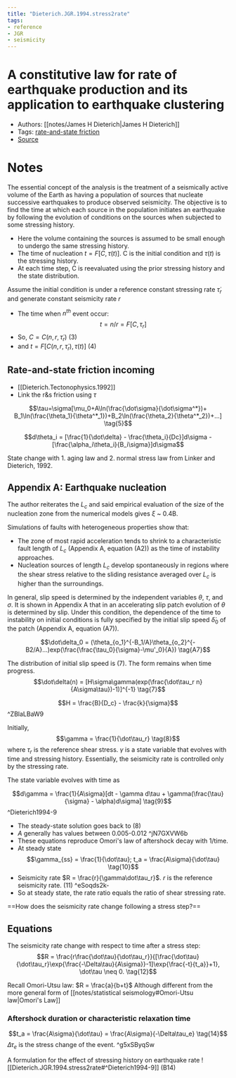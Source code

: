 ```yaml
---
title: "Dieterich.JGR.1994.stress2rate"
tags:
- reference
- JGR
- seismicity
---
```


# A constitutive law for rate of earthquake production and its application to earthquake clustering
- Authors: [[notes/James H Dieterich|James H Dieterich]]
- Tags: [rate-and-state friction](notes/rate-and-state%20friction.md)
- [Source](https://agupubs.onlinelibrary.wiley.com/doi/abs/10.1029/93JB02581)
# Notes
The essential concept of the analysis is the treatment of a seismically active volume of the Earth as having a population of sources that nucleate successive earthquakes to produce observed seismicity. The objective is to find the time at which each source in the population initiates an earthquake by following the evolution of conditions on the sources when subjected to some stressing history.

   - Here the volume containing the sources is assumed to be small enough to undergo the same stressing history.
   - The time of nucleation $t = F[C, \tau(t)]$. C is the initial condition and $\tau(t)$ is the stressing history.
   - At each time step, C is reevaluated using the prior stressing history and the state distribution.

Assume the initial condition is under a reference constant stressing rate $\dot\tau_r$ and generate constant seismicity rate $r$
- The time when $n^{th}$ event occur: $$t = n/r = F[C, \tau_r] \tag{1;2}$$
- So, $C = C(n, r, \dot\tau_r)$ (3)
- and $t = F[C(n, r, \dot\tau_r), \tau(t)]$ (4)

## Rate-and-state friction incoming
- [[Dieterich.Tectonophysics.1992]]
- Link the r&s friction using $\tau$

$$\tau=\sigma[\mu_0+A\ln(\frac{\dot\sigma}{\dot\sigma^*})+ B_1\ln(\frac{\theta_1}{\theta^*_1})+B_2\ln(\frac{\theta_2}{\theta^*_2})+...] \tag{5}$$

$$d\theta_i = [\frac{1}{\dot\delta} - \frac{\theta_i}{Dc}]d\sigma - [\frac{\alpha_i\theta_i}{B_i\sigma}]d\sigma$$

State change with 1. aging law and 2. normal stress law from Linker and Dieterich, 1992.

## Appendix A: Earthquake nucleation
The author reiterates the $L_c$ and said empirical evaluation of the size of the nucleation zone from the numerical models gives $\xi$ ~ 0.4B.

Simulations of faults with heterogeneous properties show that:
- The zone of most rapid acceleration tends to shrink to a characteristic fault length of $L_c$ (Appendix A, equation (A2)) as the time of instability approaches.
- Nucleation sources of length $L_c$ develop spontaneously in regions where the shear stress relative to the sliding resistance averaged over $L_c$ is higher than the surroundings.

In general, slip speed is determined by the independent variables $\theta$, $\tau$, and $\sigma$. It is shown in Appendix A that in an accelerating slip patch evolution of $\theta$ is determined by slip. Under this condition, the dependence of the time to instability on initial conditions is fully specified by the initial slip speed ${\dot\delta}_0$ of the patch (Appendix A, equation (A7)).

$$\dot\delta_0 = (\theta_{o_1}^{-B_1/A}\theta_{o_2}^{-B2/A}...)exp(\frac{\frac{\tau_0}{\sigma}-\mu'_0}{A}) \tag{A7}$$

The distribution of initial slip speed is (7). The form remains when time progress.
$$\dot\delta(n) = [H\sigma\gamma(exp(\frac{\dot\tau_r n}{A\sigma\tau})-1)]^{-1} \tag{7}$$

$$H = \frac{B}{D_c} - \frac{k}{\sigma}$$ ^ZBlaLBaW9

Initially, $$\gamma = \frac{1}{\dot\tau_r} \tag{8}$$ where $\tau_r$ is the reference shear stress. $\gamma$ is a state variable that evolves with time and stressing history. Essentially, the seismicity rate is controlled only by the stressing rate.

The state variable evolves with time as

$$d\gamma = \frac{1}{A\sigma}[dt - \gamma d\tau + \gamma(\frac{\tau}{\sigma} - \alpha)d\sigma] \tag{9}$$ ^Dieterich1994-9

- The steady-state solution goes back to (8)
- $A$ generally has values between 0.005-0.012 ^jN7GXVW6b
- These equations reproduce Omori's law of aftershock decay with 1/time.
- At steady state
$$\gamma_{ss} = \frac{1}{\dot\tau}; t_a = \frac{A\sigma}{\dot\tau} \tag{10}$$
- Seismicity rate $R = \frac{r}{\gamma\dot\tau_r}$. $r$ is the reference seismicity rate. (11) ^eSoqds2k-
- So at steady state, the rate ratio equals the ratio of shear stressing rate.

==How does the seismicity rate change following a stress step?==

## Equations
The seismicity rate change with respect to time after a stress step:
$$R = \frac{r\frac{\dot\tau}{\dot\tau_r}}{[\frac{\dot\tau}{\dot\tau_r}\exp{\frac{-\Delta\tau}{A\sigma}}-1]\exp{\frac{-t}{t_a}}+1}, \dot\tau \neq 0. \tag{12}$$

Recall Omori-Utsu law: $R = \frac{a}{b+t}$
Although different from the more general form of [[notes/statistical seismology#Omori-Utsu law|Omori's Law]]

### Aftershock duration or characteristic relaxation time
$$t_a = \frac{A\sigma}{\dot\tau} = \frac{A\sigma}{-\Delta\tau_e} \tag{14}$$
$\Delta\tau_e$ is the stress change of the event. ^g5xSByqSw

A formulation for the effect of stressing history on earthquake rate
![[Dieterich.JGR.1994.stress2rate#^Dieterich1994-9]] (B14)